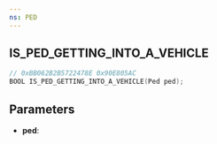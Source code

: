 ```yaml
---
ns: PED
---
```

## IS_PED_GETTING_INTO_A_VEHICLE

```c
// 0xBB062B2B5722478E 0x90E805AC
BOOL IS_PED_GETTING_INTO_A_VEHICLE(Ped ped);
```

## Parameters
* **ped**:
